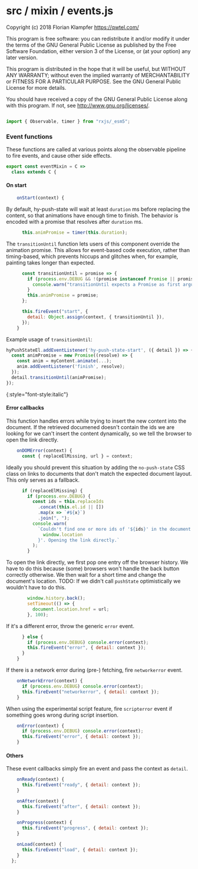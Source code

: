 # src / mixin / events.js
Copyright (c) 2018 Florian Klampfer <https://qwtel.com/>

This program is free software: you can redistribute it and/or modify
it under the terms of the GNU General Public License as published by
the Free Software Foundation, either version 3 of the License, or
(at your option) any later version.

This program is distributed in the hope that it will be useful,
but WITHOUT ANY WARRANTY; without even the implied warranty of
MERCHANTABILITY or FITNESS FOR A PARTICULAR PURPOSE.  See the
GNU General Public License for more details.

You should have received a copy of the GNU General Public License
along with this program.  If not, see <http://www.gnu.org/licenses/>.


```js

import { Observable, timer } from "rxjs/_esm5";
```

### Event functions
These functions are called at various points along the observable pipeline to fire events,
and cause other side effects.


```js
export const eventMixin = C =>
  class extends C {
```

#### On start


```js
    onStart(context) {
```

By default, hy-push-state will wait at least `duration` ms before replacing the content,
so that animations have enough time to finish.
The behavior is encoded with a promise that resolves after `duration` ms.


```js
      this.animPromise = timer(this.duration);
```

The `transitionUntil` function lets users of this component override the animation promise.
This allows for event-based code execution, rather than timing-based, which prevents hiccups
and glitches when, for example, painting takes longer than expected.


```js
      const transitionUntil = promise => {
        if (process.env.DEBUG && !(promise instanceof Promise || promise instanceof Observable)) {
          console.warn("transitionUntil expects a Promise as first argument.");
        }
        this.animPromise = promise;
      };

      this.fireEvent("start", {
        detail: Object.assign(context, { transitionUntil }),
      });
    }
```

Example usage of `transitionUntil`:

```js
hyPushStateEl.addEventListener('hy-push-state-start', ({ detail }) => {
  const animPromise = new Promise((resolve) => {
    const anim = myContent.animate(...);
    anim.addEventListener('finish', resolve);
  });
  detail.transitionUntil(animPromise);
});
```
{:style="font-style:italic"}

#### Error callbacks
This function handles errors while trying to insert the new content into the document.
If the retrieved documened doesn't contain the ids we are looking for
we can't insert the content dynamically, so we tell the browser to open the link directly.


```js
    onDOMError(context) {
      const { replaceElMissing, url } = context;
```

Ideally you should prevent this situation by adding the
`no-push-state` CSS class
on links to documents that don't match the expected document layout.
This only serves as a fallback.


```js
      if (replaceElMissing) {
        if (process.env.DEBUG) {
          const ids = this.replaceIds
            .concat(this.el.id || [])
            .map(x => `#${x}`)
            .join(", ");
          console.warn(
            `Couldn't find one or more ids of '${ids}' in the document at '${
              window.location
            }'. Opening the link directly.`
          );
        }
```

To open the link directly, we first pop one entry off the browser history.
We have to do this because (some) browsers won't handle the back button correctly otherwise.
We then wait for a short time and change the document's location.
TODO: If we didn't call `pushState` optimistically we wouldn't have to do this.


```js
        window.history.back();
        setTimeout(() => {
          document.location.href = url;
        }, 100);
```

If it's a different error, throw the generic `error` event.


```js
      } else {
        if (process.env.DEBUG) console.error(context);
        this.fireEvent("error", { detail: context });
      }
    }
```

If there is a network error during (pre-) fetching, fire `networkerror` event.


```js
    onNetworkError(context) {
      if (process.env.DEBUG) console.error(context);
      this.fireEvent("networkerror", { detail: context });
    }
```

When using the experimental script feature,
fire `scripterror` event if something goes wrong during script insertion.


```js
    onError(context) {
      if (process.env.DEBUG) console.error(context);
      this.fireEvent("error", { detail: context });
    }
```

#### Others
These event callbacks simply fire an event and pass the context as `detail`.


```js
    onReady(context) {
      this.fireEvent("ready", { detail: context });
    }

    onAfter(context) {
      this.fireEvent("after", { detail: context });
    }

    onProgress(context) {
      this.fireEvent("progress", { detail: context });
    }

    onLoad(context) {
      this.fireEvent("load", { detail: context });
    }
  };
```


